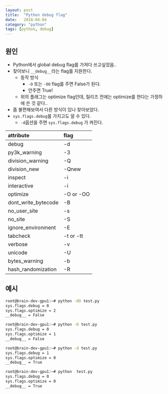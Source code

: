 ```yaml
---
layout: post
title:  "Python debug flag"
date:   2018-04-04
category: "python"
tags: [python, debug]
---
```


## 원인

* Python에서 global debug flag를 가져다 쓰고싶었음..
* 찾아보니 `__debug__`라는 flag를 지원한다.
  * 동작 방식
    * `-O` 또는 `-OO` flag를 주면 False가 된다.
    * 안주면 True!
  * 위의 플래그는 optimize flag인데, 릴리즈 전에는 optimize를 한다는 가정하에 쓴 것 같다..
* 좀 불편해보여서 다른 방식이 있나 찾아보았다.
* `sys.flags.debug`를 가지고도 알 수 있다.
  * `-d`옵션을 주면 `sys.flags.debug` 가 켜진다.


| attribute            |   flag |
|:--|:--|
| debug                |    -d |
| py3k_warning         |   -3 |
| division_warning     |   -Q |
| division_new         |   -Qnew |
| inspect              |   -i |
| interactive          |   -i |
| optimize             |    -O or -OO |
| dont_write_bytecode  |       -B |
| no_user_site         |       -s |
| no_site              |       -S |
| ignore_environment   |    -E |
| tabcheck             |       -t or -tt |
| verbose              |   -v |
| unicode              |    -U |
| bytes_warning        |    -b |
| hash_randomization   |    -R |

## 예시

```bash
root@brain-dev-gpu1:~# python -OO test.py
sys.flags.debug = 0
sys.flags.optimize = 2
__debug__ = False

root@brain-dev-gpu1:~# python -O test.py
sys.flags.debug = 0
sys.flags.optimize = 1
__debug__ = False

root@brain-dev-gpu1:~# python -d test.py
sys.flags.debug = 1
sys.flags.optimize = 0
__debug__ = True

root@brain-dev-gpu1:~# python  test.py
sys.flags.debug = 0
sys.flags.optimize = 0
__debug__ = True
```

